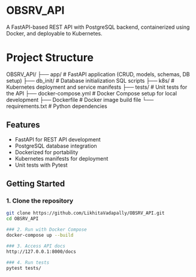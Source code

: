 # OBSRV_API

A FastAPI-based REST API with PostgreSQL backend, containerized using Docker, and deployable to Kubernetes.

# Project Structure
OBSRV_API/
├── app/ # FastAPI application (CRUD, models, schemas, DB setup)
├── db_init/ # Database initialization SQL scripts
├── k8s/ # Kubernetes deployment and service manifests
├── tests/ # Unit tests for the API
├── docker-compose.yml # Docker Compose setup for local development
├── Dockerfile # Docker image build file
└── requirements.txt # Python dependencies


## Features
- FastAPI for REST API development  
- PostgreSQL database integration  
- Dockerized for portability  
- Kubernetes manifests for deployment  
- Unit tests with Pytest  

## Getting Started

### 1. Clone the repository
```bash
git clone https://github.com/LikhitaVadapally/OBSRV_API.git
cd OBSRV_API

### 2. Run with Docker Compose
docker-compose up --build

### 3. Access API docs
http://127.0.0.1:8000/docs

### 4. Run tests
pytest tests/

